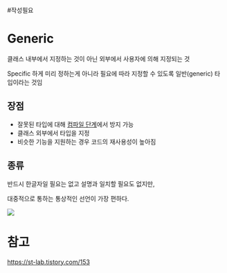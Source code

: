 #작성필요 
# Generic
클래스 내부에서 지정하는 것이 아닌 외부에서 사용자에 의해 지정되는 것

Specific 하게 미리 정하는게 아니라 필요에 따라 지정할 수 있도록 일반(generic) 타입이라는 것임

## 장점
- 잘못된 타입에 대해 [컴파일 단계](Compile_Time.md)에서 방지 가능
- 클래스 외부에서 타입을 지정
- 비슷한 기능을 지원하는 경우 코드의 재사용성이 높아짐

## 종류
반드시 한글자일 필요는 없고 설명과 일치할 필요도 없지만,

대중적으로 통하는 통상적인 선언이 가장 편하다.

![](https://i.imgur.com/HHXoTZP.png)

# 참고
https://st-lab.tistory.com/153